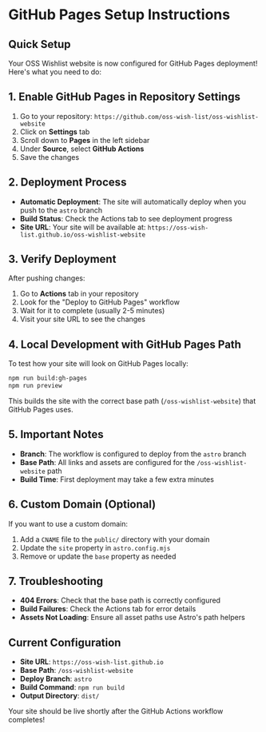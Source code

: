 # GitHub Pages Setup Instructions

## Quick Setup

Your OSS Wishlist website is now configured for GitHub Pages deployment! Here's what you need to do:

## 1. Enable GitHub Pages in Repository Settings

1. Go to your repository: `https://github.com/oss-wish-list/oss-wishlist-website`
2. Click on **Settings** tab
3. Scroll down to **Pages** in the left sidebar
4. Under **Source**, select **GitHub Actions**
5. Save the changes

## 2. Deployment Process

- **Automatic Deployment**: The site will automatically deploy when you push to the `astro` branch
- **Build Status**: Check the Actions tab to see deployment progress
- **Site URL**: Your site will be available at: `https://oss-wish-list.github.io/oss-wishlist-website`

## 3. Verify Deployment

After pushing changes:
1. Go to **Actions** tab in your repository
2. Look for the "Deploy to GitHub Pages" workflow
3. Wait for it to complete (usually 2-5 minutes)
4. Visit your site URL to see the changes

## 4. Local Development with GitHub Pages Path

To test how your site will look on GitHub Pages locally:

```bash
npm run build:gh-pages
npm run preview
```

This builds the site with the correct base path (`/oss-wishlist-website`) that GitHub Pages uses.

## 5. Important Notes

- **Branch**: The workflow is configured to deploy from the `astro` branch
- **Base Path**: All links and assets are configured for the `/oss-wishlist-website` path
- **Build Time**: First deployment may take a few extra minutes

## 6. Custom Domain (Optional)

If you want to use a custom domain:
1. Add a `CNAME` file to the `public/` directory with your domain
2. Update the `site` property in `astro.config.mjs`
3. Remove or update the `base` property as needed

## 7. Troubleshooting

- **404 Errors**: Check that the base path is correctly configured
- **Build Failures**: Check the Actions tab for error details
- **Assets Not Loading**: Ensure all asset paths use Astro's path helpers

## Current Configuration

- **Site URL**: `https://oss-wish-list.github.io`
- **Base Path**: `/oss-wishlist-website`
- **Deploy Branch**: `astro`
- **Build Command**: `npm run build`
- **Output Directory**: `dist/`

Your site should be live shortly after the GitHub Actions workflow completes!